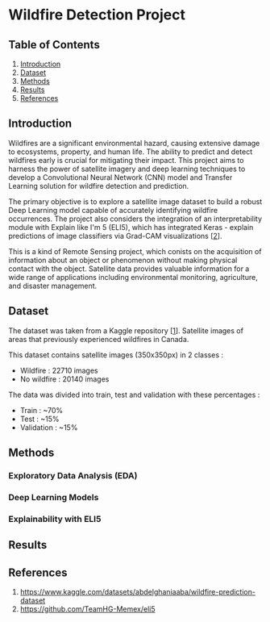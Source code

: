 # Wildfire Detection Project

## Table of Contents
1. [Introduction](#introduction)
2. [Dataset](#dataset)
3. [Methods](#methods)
4. [Results](#results)
5. [References](#references)


## Introduction

Wildfires are a significant environmental hazard, causing extensive damage to ecosystems, property, and human life. The ability to predict and detect wildfires early is crucial for mitigating their impact. This project aims to harness the power of satellite imagery and deep learning techniques to develop a Convolutional Neural Network (CNN) model and Transfer Learning solution for wildfire detection and prediction.

The primary objective is to explore a satellite image dataset to build a robust Deep Learning model capable of accurately identifying wildfire occurrences. The project also considers the integration of an interpretability module with Explain like I'm 5 (ELI5), which has integrated Keras - explain predictions of image classifiers via Grad-CAM visualizations [[2](#ref2)].

This is a kind of Remote Sensing project, which conists on the acquisition of information about an object or phenomenon without making physical contact with the object. Satellite data provides valuable information for a wide range of applications including environmental monitoring, agriculture, and disaster management.

## Dataset

The dataset was taken from a Kaggle repository [[1](#ref1)]. Satellite images of areas that previously experienced wildfires in Canada.

This dataset contains satellite images (350x350px) in 2 classes :
* Wildfire : 22710 images
* No wildfire : 20140 images

The data was divided into train, test and validation with these percentages :
* Train : ~70%
* Test : ~15%
* Validation : ~15%

## Methods

### Exploratory Data Analysis (EDA)

### Deep Learning Models

### Explainability with ELI5

## Results


## References

1. <a name="ref1"></a> https://www.kaggle.com/datasets/abdelghaniaaba/wildfire-prediction-dataset
2. <a name="ref2"></a> https://github.com/TeamHG-Memex/eli5

